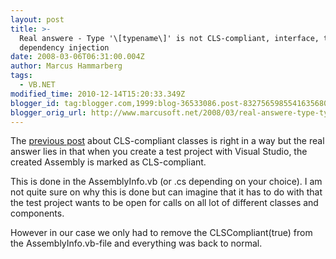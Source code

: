 ```yaml
---
layout: post
title: >-
  Real answere - Type '\[typename\]' is not CLS-compliant, interface, tests and
  dependency injection
date: 2008-03-06T06:31:00.004Z
author: Marcus Hammarberg
tags:
  - VB.NET
modified_time: 2010-12-14T15:20:33.349Z
blogger_id: tag:blogger.com,1999:blog-36533086.post-8327565985541635680
blogger_orig_url: http://www.marcusoft.net/2008/03/real-answere-type-typename-is-not-cls.html
---
```


The [previous
post](http://marcushammarberg.blogspot.com/2008/03/type-typename-is-not-cls-compliant.html)
about CLS-compliant classes is right in a
way but the real answer lies in that when you create a test project with
Visual Studio, the created Assembly is marked as CLS-compliant.

This is done in the AssemblyInfo.vb (or .cs depending on
your choice). I am not quite sure on why this is done but can imagine
that it has to do with that the test project wants to be open for
calls on all lot of different classes and components.

However in our case we only had to remove the <span
id="SPELLING_ERROR_5"
class="blsp-spelling-error">CLSCompliant(true) from the <span
id="SPELLING_ERROR_6"
class="blsp-spelling-error">AssemblyInfo.vb-file and everything
was back to normal.

